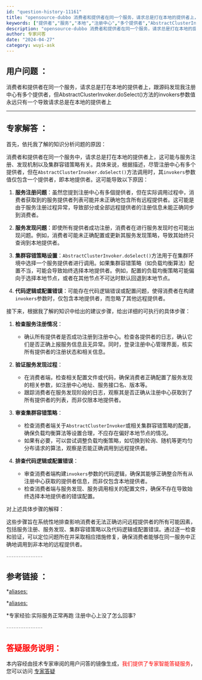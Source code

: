 ```yaml
---
id: "question-history-11161"
title: "opensource-dubbo 消费者和提供者在同一个服务，请求总是打在本地的提供者上，跟源码发现我注册中心有多个提供者..."
keywords: ["提供者","服务","本地","注册中心","多个提供者","AbstractClusterInvoker","doSelect()","invokers","参数值",]
description: "opensource-dubbo 消费者和提供者在同一个服务，请求总是打在本地的提供者上，跟源码发现我注册中心有多个提供者，但AbstractClusterInvoker.doSelect()方法的invokers参数值永远只有一个导致请求总是在本地的提供者上"
author: 专家问答
date: "2024-04-27"
category: wuyi-ask
---
```


## 用户问题 ： 
 消费者和提供者在同一个服务，请求总是打在本地的提供者上，跟源码发现我注册中心有多个提供者，但AbstractClusterInvoker.doSelect()方法的invokers参数值永远只有一个导致请求总是在本地的提供者上
 

---------------
## 专家解答 ：

首先，依托我了解的知识分析问题的原因：

消费者和提供者在同一个服务中，请求总是打在本地的提供者上，这可能与服务注册、发现机制以及集群容错策略有关。具体来说，根据描述，尽管注册中心有多个提供者，但在`AbstractClusterInvoker.doSelect()`方法调用时，其`invokers`参数值仅包含一个提供者，即本地提供者。这可能导致以下原因：

1. **服务注册问题**：虽然您提到注册中心有多個提供者，但在实际调用过程中，消费者获取到的服务提供者列表可能并未正确地包含所有远程提供者。这可能是由于服务注册过程异常，导致部分或全部远程提供者的注册信息未能正确同步到消费者。

2. **服务发现问题**：即使所有提供者成功注册，消费者在进行服务发现时也可能出现问题。例如，消费者可能未正确配置或更新其服务发现策略，导致其始终只查询到本地提供者。

3. **集群容错策略设置**：`AbstractClusterInvoker.doSelect()`方法用于在集群环境中选择一个服务提供者进行调用。如果集群容错策略（如负载均衡算法）配置不当，可能会导致始终选择本地提供者。例如，配置的负载均衡策略可能偏向于选择本地节点，或者在其他节点不可达时默认回退到本地节点。

4. **代码逻辑或配置错误**：可能存在代码逻辑错误或配置问题，使得消费者在构建`invokers`参数时，仅包含本地提供者，而忽略了其他远程提供者。

接下来，根据我了解的知识中给出的建议步骤，给出详细的可执行的具体步骤：

1. **检查服务注册情况**：
   - 确认所有提供者是否成功注册到注册中心。检查各提供者的日志，确认它们是否正确上报服务信息且无异常。同时，登录注册中心管理界面，核实所有提供者的注册状态和相关信息。

2. **验证服务发现过程**：
   - 在消费者端，检查相关配置文件或代码，确保消费者正确配置了服务发现的相关参数，如注册中心地址、服务接口名、版本等。
   - 跟踪消费者在服务发现阶段的日志，观察其是否正确从注册中心获取到了所有提供者的列表，而非仅限本地提供者。

3. **审查集群容错策略**：
   - 检查消费者端关于`AbstractClusterInvoker`或相关集群容错策略的配置，确保负载均衡算法等设置合理，不应存在偏好本地节点的情况。
   - 如果有必要，可以尝试调整负载均衡策略，如切换到轮询、随机等更均匀分布请求的算法，观察是否能正确调用到远程提供者。

4. **排查代码逻辑或配置错误**：
   - 审查消费者端构建`invokers`参数的代码逻辑，确保其能够正确整合所有从注册中心获取的提供者信息，而非仅包含本地提供者。
   - 检查消费者端与服务发现、服务调用相关的配置文件，确保不存在导致始终选择本地提供者的错误配置。

对上述具体步骤的解释：

这些步骤旨在系统性地排查影响消费者无法正确访问远程提供者的所有可能因素，包括服务注册、服务发现、集群容错策略以及代码逻辑或配置错误。通过逐一检查和验证，可以定位问题所在并采取相应措施修复，确保消费者能够在同一服务中正确地调用到非本地的远程提供者。


<font color="#949494">---------------</font> 


## 参考链接 ：

*[aliases:](https://github/tree/master/content/zh-cn/docs/references/configuration/api.md)
 
 *[aliases:](https://github/tree/master/content/zh-cn/docs/references/xml/dubbo-provider.md)
 
 *专家经验:实际服务正常再跑 注册中心上没了怎么回事? 


 <font color="#949494">---------------</font> 
 


## <font color="#FF0000">答疑服务说明：</font> 

本内容经由技术专家审阅的用户问答的镜像生成，<font color="#FF0000">我们提供了专家智能答疑服务</font>，您可以访问 [专家答疑](https://opensource.alibaba.com/chatBot)

